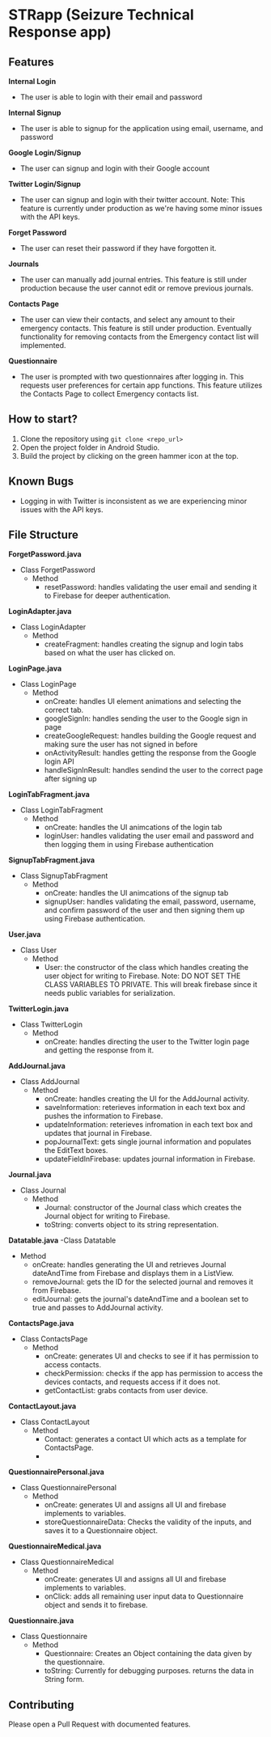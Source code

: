 
# STRapp (Seizure Technical Response app)

## Features

**Internal Login**
  - The user is able to login with their email and password

**Internal Signup**
  - The user is able to signup for the application using email, username, and password

**Google Login/Signup**
  - The user can signup and login with their Google account

**Twitter Login/Signup**
  - The user can signup and login with their twitter account. Note: This feature is currently under production as we're having some minor issues with the API keys.

**Forget Password**
  - The user can reset their password if they have forgotten it.

**Journals**
  - The user can manually add journal entries. This feature is still under production because the user cannot edit or remove previous journals.

**Contacts Page**

  - The user can view their contacts, and select any amount to their emergency contacts. This feature is still under production. Eventually functionality for removing contacts from the Emergency contact list will implemented.

**Questionnaire**
  - The user is prompted with two questionnaires after logging in. This requests user preferences for certain app functions. This feature utilizes the Contacts Page to collect Emergency contacts list.



## How to start?

1. Clone the repository using  ` git clone <repo_url> `
2. Open the project folder in Android Studio.
3. Build the project by clicking on the green hammer icon at the top.


## Known Bugs
- Logging in with Twitter is inconsistent as we are experiencing minor issues with the API keys.

## File Structure

**ForgetPassword.java**
- Class ForgetPassword
  - Method
    - resetPassword: handles validating the user email and sending it to Firebase for deeper authentication.

**LoginAdapter.java**
- Class LoginAdapter
  - Method
    - createFragment: handles creating the signup and login tabs based on what the user has clicked on.

**LoginPage.java**
- Class LoginPage
  - Method
    - onCreate: handles UI element animations and selecting the correct tab.
    - googleSignIn: handles sending the user to the Google sign in page
    - createGoogleRequest: handles building the Google request and making sure the user has not signed in before
    - onActivityResult: handles getting the response from the Google login API
    - handleSignInResult: handles sendind the user to the correct page after signing up

**LoginTabFragment.java**
- Class LoginTabFragment
  - Method
    - onCreate: handles the UI animcations of the login tab
    - loginUser: handles validating the user email and password and then logging them in using Firebase authentication

**SignupTabFragment.java**
- Class SignupTabFragment
  - Method
    - onCreate: handles the UI animcations of the signup tab
    - signupUser: handles validating the email, password, username, and confirm password of the user and then signing them up using Firebase authentication.

**User.java**
- Class User
  - Method
    - User: the constructor of the class which handles creating the user object for writing to Firebase. Note: DO NOT SET THE CLASS VARIABLES TO PRIVATE. This will break firebase since it needs public variables for serialization.

**TwitterLogin.java**
- Class TwitterLogin
  - Method
    - onCreate: handles directing the user to the Twitter login page and getting the response from it.

**AddJournal.java**
- Class AddJournal
  - Method
    - onCreate: handles creating the UI for the AddJournal activity.
    - saveInformation: reterieves information in each text box and pushes the information to Firebase.
	- updateInformation: reterieves infromation in each text box and updates that journal in Firebase.
	- popJournalText: gets single journal information and populates the EditText boxes.
	- updateFieldInFirebase: updates journal information in Firebase.
	
**Journal.java**
- Class Journal
  - Method
    - Journal: constructor of the Journal class which creates the Journal object for writing to Firebase.
	- toString: converts object to its string representation.
	
**Datatable.java**
-Class Datatable
  - Method
    - onCreate: handles generating the UI and retrieves Journal dateAndTime from Firebase and displays them in a ListView.
	- removeJournal: gets the ID for the selected journal and removes it from Firebase.
	- editJournal: gets the journal's dateAndTime and a boolean set to true and passes to AddJournal activity.
	
**ContactsPage.java**
- Class ContactsPage
     - Method
        - onCreate: generates UI and checks to see if it has permission to access contacts.
        - checkPermission: checks if the app has permission to access the devices contacts, and requests access if it does not.
        - getContactList: grabs contacts from user device.

**ContactLayout.java**
- Class ContactLayout
   - Method
      - Contact: generates a contact UI which acts as a template for ContactsPage.
      -

**QuestionnairePersonal.java**
  - Class QuestionnairePersonal
     - Method
        - onCreate: generates UI and assigns all UI and firebase implements to variables.
        - storeQuestionnaireData: Checks the validity of the inputs, and saves it to a Questionnaire object.

**QuestionnaireMedical.java**
  - Class QuestionnaireMedical
     - Method
        - onCreate: generates UI and assigns all UI and firebase implements to variables.
        - onClick: adds all remaining user input data to Questionnaire object and sends it to firebase.

**Questionnaire.java**
  - Class Questionnaire
     - Method
        - Questionnaire: Creates an Object containing the data given by the questionnaire.
        - toString: Currently for debugging purposes. returns the data in String form.






## Contributing
Please open a Pull Request with documented features.